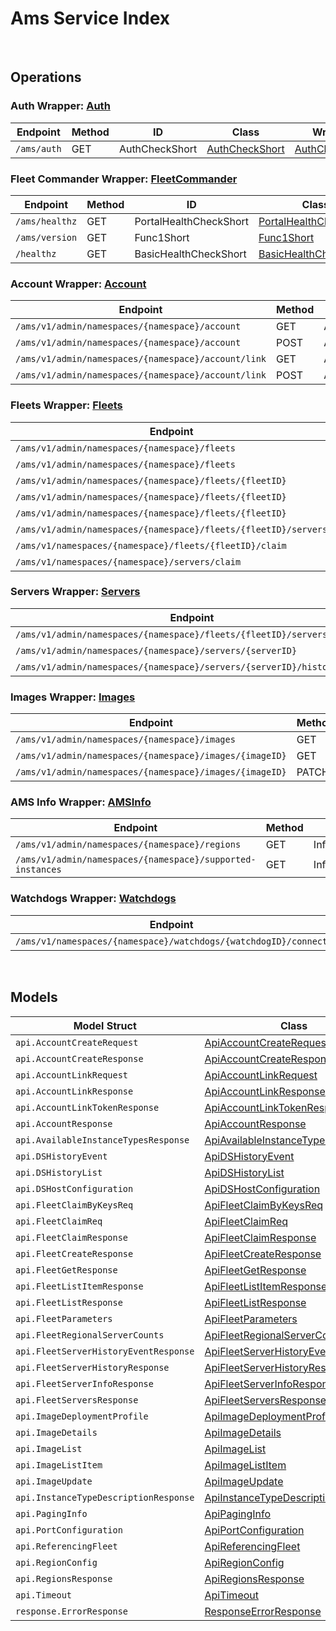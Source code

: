 # Ams Service Index

&nbsp;

## Operations

### Auth Wrapper:  [Auth](../../services-api/pkg/service/ams/auth.go)
| Endpoint | Method | ID | Class | Wrapper | Example |
|---|---|---|---|---|---|
| `/ams/auth` | GET | AuthCheckShort | [AuthCheckShort](../../ams-sdk/pkg/amsclient/auth/auth_client.go) | [AuthCheckShort](../../services-api/pkg/service/ams/auth.go) | [AuthCheckShort](../../samples/cli/cmd/ams/auth/authCheck.go) |

### Fleet Commander Wrapper:  [FleetCommander](../../services-api/pkg/service/ams/fleetCommander.go)
| Endpoint | Method | ID | Class | Wrapper | Example |
|---|---|---|---|---|---|
| `/ams/healthz` | GET | PortalHealthCheckShort | [PortalHealthCheckShort](../../ams-sdk/pkg/amsclient/fleet_commander/fleet_commander_client.go) | [PortalHealthCheckShort](../../services-api/pkg/service/ams/fleetCommander.go) | [PortalHealthCheckShort](../../samples/cli/cmd/ams/fleetCommander/portalHealthCheck.go) |
| `/ams/version` | GET | Func1Short | [Func1Short](../../ams-sdk/pkg/amsclient/fleet_commander/fleet_commander_client.go) | [Func1Short](../../services-api/pkg/service/ams/fleetCommander.go) | [Func1Short](../../samples/cli/cmd/ams/fleetCommander/func1.go) |
| `/healthz` | GET | BasicHealthCheckShort | [BasicHealthCheckShort](../../ams-sdk/pkg/amsclient/fleet_commander/fleet_commander_client.go) | [BasicHealthCheckShort](../../services-api/pkg/service/ams/fleetCommander.go) | [BasicHealthCheckShort](../../samples/cli/cmd/ams/fleetCommander/basicHealthCheck.go) |

### Account Wrapper:  [Account](../../services-api/pkg/service/ams/account.go)
| Endpoint | Method | ID | Class | Wrapper | Example |
|---|---|---|---|---|---|
| `/ams/v1/admin/namespaces/{namespace}/account` | GET | AccountGetShort | [AccountGetShort](../../ams-sdk/pkg/amsclient/account/account_client.go) | [AccountGetShort](../../services-api/pkg/service/ams/account.go) | [AccountGetShort](../../samples/cli/cmd/ams/account/accountGet.go) |
| `/ams/v1/admin/namespaces/{namespace}/account` | POST | AccountCreateShort | [AccountCreateShort](../../ams-sdk/pkg/amsclient/account/account_client.go) | [AccountCreateShort](../../services-api/pkg/service/ams/account.go) | [AccountCreateShort](../../samples/cli/cmd/ams/account/accountCreate.go) |
| `/ams/v1/admin/namespaces/{namespace}/account/link` | GET | AccountLinkTokenGetShort | [AccountLinkTokenGetShort](../../ams-sdk/pkg/amsclient/account/account_client.go) | [AccountLinkTokenGetShort](../../services-api/pkg/service/ams/account.go) | [AccountLinkTokenGetShort](../../samples/cli/cmd/ams/account/accountLinkTokenGet.go) |
| `/ams/v1/admin/namespaces/{namespace}/account/link` | POST | AccountLinkShort | [AccountLinkShort](../../ams-sdk/pkg/amsclient/account/account_client.go) | [AccountLinkShort](../../services-api/pkg/service/ams/account.go) | [AccountLinkShort](../../samples/cli/cmd/ams/account/accountLink.go) |

### Fleets Wrapper:  [Fleets](../../services-api/pkg/service/ams/fleets.go)
| Endpoint | Method | ID | Class | Wrapper | Example |
|---|---|---|---|---|---|
| `/ams/v1/admin/namespaces/{namespace}/fleets` | GET | FleetListShort | [FleetListShort](../../ams-sdk/pkg/amsclient/fleets/fleets_client.go) | [FleetListShort](../../services-api/pkg/service/ams/fleets.go) | [FleetListShort](../../samples/cli/cmd/ams/fleets/fleetList.go) |
| `/ams/v1/admin/namespaces/{namespace}/fleets` | POST | FleetCreateShort | [FleetCreateShort](../../ams-sdk/pkg/amsclient/fleets/fleets_client.go) | [FleetCreateShort](../../services-api/pkg/service/ams/fleets.go) | [FleetCreateShort](../../samples/cli/cmd/ams/fleets/fleetCreate.go) |
| `/ams/v1/admin/namespaces/{namespace}/fleets/{fleetID}` | GET | FleetGetShort | [FleetGetShort](../../ams-sdk/pkg/amsclient/fleets/fleets_client.go) | [FleetGetShort](../../services-api/pkg/service/ams/fleets.go) | [FleetGetShort](../../samples/cli/cmd/ams/fleets/fleetGet.go) |
| `/ams/v1/admin/namespaces/{namespace}/fleets/{fleetID}` | PUT | FleetUpdateShort | [FleetUpdateShort](../../ams-sdk/pkg/amsclient/fleets/fleets_client.go) | [FleetUpdateShort](../../services-api/pkg/service/ams/fleets.go) | [FleetUpdateShort](../../samples/cli/cmd/ams/fleets/fleetUpdate.go) |
| `/ams/v1/admin/namespaces/{namespace}/fleets/{fleetID}` | DELETE | FleetDeleteShort | [FleetDeleteShort](../../ams-sdk/pkg/amsclient/fleets/fleets_client.go) | [FleetDeleteShort](../../services-api/pkg/service/ams/fleets.go) | [FleetDeleteShort](../../samples/cli/cmd/ams/fleets/fleetDelete.go) |
| `/ams/v1/admin/namespaces/{namespace}/fleets/{fleetID}/servers` | GET | FleetServersShort | [FleetServersShort](../../ams-sdk/pkg/amsclient/fleets/fleets_client.go) | [FleetServersShort](../../services-api/pkg/service/ams/fleets.go) | [FleetServersShort](../../samples/cli/cmd/ams/fleets/fleetServers.go) |
| `/ams/v1/namespaces/{namespace}/fleets/{fleetID}/claim` | PUT | FleetClaimByIDShort | [FleetClaimByIDShort](../../ams-sdk/pkg/amsclient/fleets/fleets_client.go) | [FleetClaimByIDShort](../../services-api/pkg/service/ams/fleets.go) | [FleetClaimByIDShort](../../samples/cli/cmd/ams/fleets/fleetClaimByID.go) |
| `/ams/v1/namespaces/{namespace}/servers/claim` | PUT | FleetClaimByKeysShort | [FleetClaimByKeysShort](../../ams-sdk/pkg/amsclient/fleets/fleets_client.go) | [FleetClaimByKeysShort](../../services-api/pkg/service/ams/fleets.go) | [FleetClaimByKeysShort](../../samples/cli/cmd/ams/fleets/fleetClaimByKeys.go) |

### Servers Wrapper:  [Servers](../../services-api/pkg/service/ams/servers.go)
| Endpoint | Method | ID | Class | Wrapper | Example |
|---|---|---|---|---|---|
| `/ams/v1/admin/namespaces/{namespace}/fleets/{fleetID}/servers/history` | GET | FleetServerHistoryShort | [FleetServerHistoryShort](../../ams-sdk/pkg/amsclient/servers/servers_client.go) | [FleetServerHistoryShort](../../services-api/pkg/service/ams/servers.go) | [FleetServerHistoryShort](../../samples/cli/cmd/ams/servers/fleetServerHistory.go) |
| `/ams/v1/admin/namespaces/{namespace}/servers/{serverID}` | GET | FleetServerInfoShort | [FleetServerInfoShort](../../ams-sdk/pkg/amsclient/servers/servers_client.go) | [FleetServerInfoShort](../../services-api/pkg/service/ams/servers.go) | [FleetServerInfoShort](../../samples/cli/cmd/ams/servers/fleetServerInfo.go) |
| `/ams/v1/admin/namespaces/{namespace}/servers/{serverID}/history` | GET | ServerHistoryShort | [ServerHistoryShort](../../ams-sdk/pkg/amsclient/servers/servers_client.go) | [ServerHistoryShort](../../services-api/pkg/service/ams/servers.go) | [ServerHistoryShort](../../samples/cli/cmd/ams/servers/serverHistory.go) |

### Images Wrapper:  [Images](../../services-api/pkg/service/ams/images.go)
| Endpoint | Method | ID | Class | Wrapper | Example |
|---|---|---|---|---|---|
| `/ams/v1/admin/namespaces/{namespace}/images` | GET | ImageListShort | [ImageListShort](../../ams-sdk/pkg/amsclient/images/images_client.go) | [ImageListShort](../../services-api/pkg/service/ams/images.go) | [ImageListShort](../../samples/cli/cmd/ams/images/imageList.go) |
| `/ams/v1/admin/namespaces/{namespace}/images/{imageID}` | GET | ImageGetShort | [ImageGetShort](../../ams-sdk/pkg/amsclient/images/images_client.go) | [ImageGetShort](../../services-api/pkg/service/ams/images.go) | [ImageGetShort](../../samples/cli/cmd/ams/images/imageGet.go) |
| `/ams/v1/admin/namespaces/{namespace}/images/{imageID}` | PATCH | ImagePatchShort | [ImagePatchShort](../../ams-sdk/pkg/amsclient/images/images_client.go) | [ImagePatchShort](../../services-api/pkg/service/ams/images.go) | [ImagePatchShort](../../samples/cli/cmd/ams/images/imagePatch.go) |

### AMS Info Wrapper:  [AMSInfo](../../services-api/pkg/service/ams/amsInfo.go)
| Endpoint | Method | ID | Class | Wrapper | Example |
|---|---|---|---|---|---|
| `/ams/v1/admin/namespaces/{namespace}/regions` | GET | InfoRegionsShort | [InfoRegionsShort](../../ams-sdk/pkg/amsclient/a_m_s_info/ams_info_client.go) | [InfoRegionsShort](../../services-api/pkg/service/ams/amsInfo.go) | [InfoRegionsShort](../../samples/cli/cmd/ams/amsInfo/infoRegions.go) |
| `/ams/v1/admin/namespaces/{namespace}/supported-instances` | GET | InfoSupportedInstancesShort | [InfoSupportedInstancesShort](../../ams-sdk/pkg/amsclient/a_m_s_info/ams_info_client.go) | [InfoSupportedInstancesShort](../../services-api/pkg/service/ams/amsInfo.go) | [InfoSupportedInstancesShort](../../samples/cli/cmd/ams/amsInfo/infoSupportedInstances.go) |

### Watchdogs Wrapper:  [Watchdogs](../../services-api/pkg/service/ams/watchdogs.go)
| Endpoint | Method | ID | Class | Wrapper | Example |
|---|---|---|---|---|---|
| `/ams/v1/namespaces/{namespace}/watchdogs/{watchdogID}/connect` | GET | WatchdogConnectShort | [WatchdogConnectShort](../../ams-sdk/pkg/amsclient/watchdogs/watchdogs_client.go) | [WatchdogConnectShort](../../services-api/pkg/service/ams/watchdogs.go) | [WatchdogConnectShort](../../samples/cli/cmd/ams/watchdogs/watchdogConnect.go) |


&nbsp;  

## Models

| Model Struct | Class |
|---|---|
| `api.AccountCreateRequest` | [ApiAccountCreateRequest ](../../ams-sdk/pkg/amsclientmodels/api_account_create_request.go) |
| `api.AccountCreateResponse` | [ApiAccountCreateResponse ](../../ams-sdk/pkg/amsclientmodels/api_account_create_response.go) |
| `api.AccountLinkRequest` | [ApiAccountLinkRequest ](../../ams-sdk/pkg/amsclientmodels/api_account_link_request.go) |
| `api.AccountLinkResponse` | [ApiAccountLinkResponse ](../../ams-sdk/pkg/amsclientmodels/api_account_link_response.go) |
| `api.AccountLinkTokenResponse` | [ApiAccountLinkTokenResponse ](../../ams-sdk/pkg/amsclientmodels/api_account_link_token_response.go) |
| `api.AccountResponse` | [ApiAccountResponse ](../../ams-sdk/pkg/amsclientmodels/api_account_response.go) |
| `api.AvailableInstanceTypesResponse` | [ApiAvailableInstanceTypesResponse ](../../ams-sdk/pkg/amsclientmodels/api_available_instance_types_response.go) |
| `api.DSHistoryEvent` | [ApiDSHistoryEvent ](../../ams-sdk/pkg/amsclientmodels/api_d_s_history_event.go) |
| `api.DSHistoryList` | [ApiDSHistoryList ](../../ams-sdk/pkg/amsclientmodels/api_d_s_history_list.go) |
| `api.DSHostConfiguration` | [ApiDSHostConfiguration ](../../ams-sdk/pkg/amsclientmodels/api_d_s_host_configuration.go) |
| `api.FleetClaimByKeysReq` | [ApiFleetClaimByKeysReq ](../../ams-sdk/pkg/amsclientmodels/api_fleet_claim_by_keys_req.go) |
| `api.FleetClaimReq` | [ApiFleetClaimReq ](../../ams-sdk/pkg/amsclientmodels/api_fleet_claim_req.go) |
| `api.FleetClaimResponse` | [ApiFleetClaimResponse ](../../ams-sdk/pkg/amsclientmodels/api_fleet_claim_response.go) |
| `api.FleetCreateResponse` | [ApiFleetCreateResponse ](../../ams-sdk/pkg/amsclientmodels/api_fleet_create_response.go) |
| `api.FleetGetResponse` | [ApiFleetGetResponse ](../../ams-sdk/pkg/amsclientmodels/api_fleet_get_response.go) |
| `api.FleetListItemResponse` | [ApiFleetListItemResponse ](../../ams-sdk/pkg/amsclientmodels/api_fleet_list_item_response.go) |
| `api.FleetListResponse` | [ApiFleetListResponse ](../../ams-sdk/pkg/amsclientmodels/api_fleet_list_response.go) |
| `api.FleetParameters` | [ApiFleetParameters ](../../ams-sdk/pkg/amsclientmodels/api_fleet_parameters.go) |
| `api.FleetRegionalServerCounts` | [ApiFleetRegionalServerCounts ](../../ams-sdk/pkg/amsclientmodels/api_fleet_regional_server_counts.go) |
| `api.FleetServerHistoryEventResponse` | [ApiFleetServerHistoryEventResponse ](../../ams-sdk/pkg/amsclientmodels/api_fleet_server_history_event_response.go) |
| `api.FleetServerHistoryResponse` | [ApiFleetServerHistoryResponse ](../../ams-sdk/pkg/amsclientmodels/api_fleet_server_history_response.go) |
| `api.FleetServerInfoResponse` | [ApiFleetServerInfoResponse ](../../ams-sdk/pkg/amsclientmodels/api_fleet_server_info_response.go) |
| `api.FleetServersResponse` | [ApiFleetServersResponse ](../../ams-sdk/pkg/amsclientmodels/api_fleet_servers_response.go) |
| `api.ImageDeploymentProfile` | [ApiImageDeploymentProfile ](../../ams-sdk/pkg/amsclientmodels/api_image_deployment_profile.go) |
| `api.ImageDetails` | [ApiImageDetails ](../../ams-sdk/pkg/amsclientmodels/api_image_details.go) |
| `api.ImageList` | [ApiImageList ](../../ams-sdk/pkg/amsclientmodels/api_image_list.go) |
| `api.ImageListItem` | [ApiImageListItem ](../../ams-sdk/pkg/amsclientmodels/api_image_list_item.go) |
| `api.ImageUpdate` | [ApiImageUpdate ](../../ams-sdk/pkg/amsclientmodels/api_image_update.go) |
| `api.InstanceTypeDescriptionResponse` | [ApiInstanceTypeDescriptionResponse ](../../ams-sdk/pkg/amsclientmodels/api_instance_type_description_response.go) |
| `api.PagingInfo` | [ApiPagingInfo ](../../ams-sdk/pkg/amsclientmodels/api_paging_info.go) |
| `api.PortConfiguration` | [ApiPortConfiguration ](../../ams-sdk/pkg/amsclientmodels/api_port_configuration.go) |
| `api.ReferencingFleet` | [ApiReferencingFleet ](../../ams-sdk/pkg/amsclientmodels/api_referencing_fleet.go) |
| `api.RegionConfig` | [ApiRegionConfig ](../../ams-sdk/pkg/amsclientmodels/api_region_config.go) |
| `api.RegionsResponse` | [ApiRegionsResponse ](../../ams-sdk/pkg/amsclientmodels/api_regions_response.go) |
| `api.Timeout` | [ApiTimeout ](../../ams-sdk/pkg/amsclientmodels/api_timeout.go) |
| `response.ErrorResponse` | [ResponseErrorResponse ](../../ams-sdk/pkg/amsclientmodels/response_error_response.go) |
